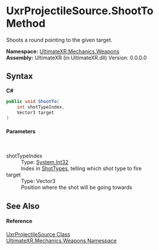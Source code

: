 # UxrProjectileSource.ShootTo Method 
 

Shoots a round pointing to the given target.

**Namespace:**&nbsp;<a href="N_UltimateXR_Mechanics_Weapons">UltimateXR.Mechanics.Weapons</a><br />**Assembly:**&nbsp;UltimateXR (in UltimateXR.dll) Version: 0.0.0.0

## Syntax

**C#**<br />
``` C#
public void ShootTo(
	int shotTypeIndex,
	Vector3 target
)
```


#### Parameters
&nbsp;<dl><dt>shotTypeIndex</dt><dd>Type: <a href="https://docs.microsoft.com/dotnet/api/system.int32" target="_blank" rel="noopener noreferrer">System.Int32</a><br />Index in <a href="P_UltimateXR_Mechanics_Weapons_UxrProjectileSource_ShotTypes">ShotTypes</a>, telling which shot type to fire</dd><dt>target</dt><dd>Type: Vector3<br />Position where the shot will be going towards</dd></dl>

## See Also


#### Reference
<a href="T_UltimateXR_Mechanics_Weapons_UxrProjectileSource">UxrProjectileSource Class</a><br /><a href="N_UltimateXR_Mechanics_Weapons">UltimateXR.Mechanics.Weapons Namespace</a><br />